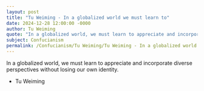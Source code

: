 ```yaml
---
layout: post
title: "Tu Weiming - In a globalized world we must learn to"
date: 2024-12-28 12:00:00 -0000
author: Tu Weiming
quote: "In a globalized world, we must learn to appreciate and incorporate diverse perspectives without losing our own identity."
subject: Confucianism
permalink: /Confucianism/Tu Weiming/Tu Weiming - In a globalized world we must learn to
---
```


In a globalized world, we must learn to appreciate and incorporate diverse perspectives without losing our own identity.

- Tu Weiming
